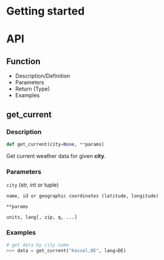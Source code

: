 # Getting started
# API
## Function
* Description/Definition
* Parameters
* Return (Type)
* Examples

## get_current
### Description
~~~Python
def get_current(city=None, **params)
~~~
Get current weather data for given **city**.
### Parameters
``city`` (str, int or tuple)

	name, id or geographic coordinates (latitude, longitude)

``**params``

	units, lang[, zip, q, ...]

### Examples
~~~Python
# get data by city name
>>> data = get_current("Kassel,DE", lang=DE)
~~~
